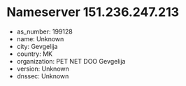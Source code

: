# Nameserver 151.236.247.213

* as_number: 199128
* name: Unknown
* city: Gevgelija
* country: MK
* organization: PET NET DOO Gevgelija
* version: Unknown
* dnssec: Unknown
